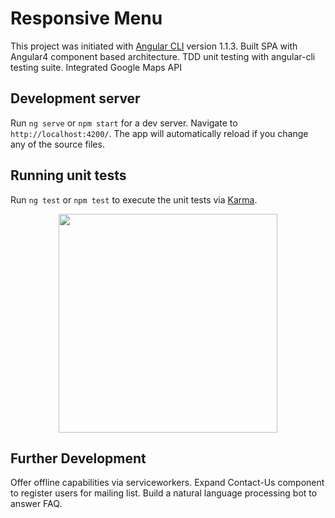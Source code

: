 # Responsive Menu

This project was initiated with [Angular CLI](https://github.com/angular/angular-cli) version 1.1.3.
Built SPA with Angular4 component based architecture.
TDD unit testing with angular-cli testing suite.
Integrated Google Maps API

## Development server

Run `ng serve` or `npm start` for a dev server. Navigate to `http://localhost:4200/`. The app will automatically reload if you change any of the source files.

## Running unit tests
Run `ng test` or `npm test` to execute the unit tests via [Karma](https://karma-runner.github.io).
<p align="center">
  <img src="./assets/jasmineTest" width="350"/>
</p>

## Further Development 
Offer offline capabilities via serviceworkers.
Expand Contact-Us component to register users for mailing list.
Build a natural language processing bot to answer FAQ.

